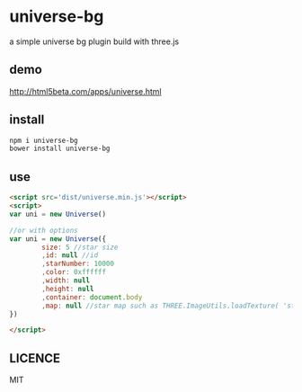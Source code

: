 # universe-bg
a simple universe bg plugin build with three.js

## demo
<a href='http://html5beta.com/apps/universe.html'>http://html5beta.com/apps/universe.html</a>

## install
```bash
npm i universe-bg
bower install universe-bg
```

## use
```html
<script src='dist/universe.min.js'></script>
<script>
var uni = new Universe()

//or with options
var uni = new Universe({
        size: 5 //star size
        ,id: null //id
        ,starNumber: 10000
        ,color: 0xffffff
        ,width: null
        ,height: null
        ,container: document.body
        ,map: null //star map such as THREE.ImageUtils.loadTexture( 'star.png' )
})

</script>
```


## LICENCE

MIT


